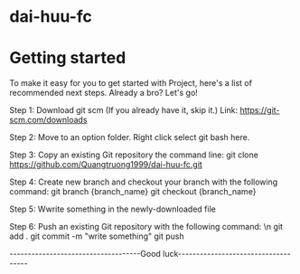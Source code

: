 # dai-huu-fc
# Getting started
To make it easy for you to get started with Project, here's a list of recommended next steps.
Already a bro? Let's go!

Step 1: Download git scm (If you already have it, skip it.)
Link: https://git-scm.com/downloads

Step 2: Move to an option folder. Right click select git bash here.

Step 3: Copy an existing Git repository the command line:
git clone https://github.com/Quangtruong1999/dai-huu-fc.git

Step 4: Create new branch and checkout your branch with the following command:
git branch {branch_name}
git checkout {branch_name}

Step 5: Wwrite something in the newly-downloaded file

Step 6: Push an existing Git repository with the following command: \n
git add .
git commit -m "write something"
git push

------------------------------------Good luck------------------------------------

